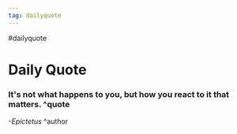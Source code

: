 ```yaml
---
tag: dailyquote
---
```


#dailyquote

# Daily Quote

### It's not what happens to you, but how you react to it that matters. ^quote
*-Epictetus* ^author
